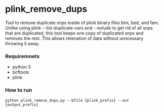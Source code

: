 # plink_remove_dups
Tool to remove duplicate snps inside of plink binary files bim, bed, and fam. Unlike using plink --list-duplicate-vars and --exlude to get rid of all snps that are duplicated, this tool keeps one copy of duplicated snps and removes the rest. This allows retenation of data without unncessary throwing it away.  

### Requiremnets 
- python 3
- bcftools
- plink 

### How to run

`python plink_remove_dups.py --bfile {plink_prefix} --out {output_prefix}` 
